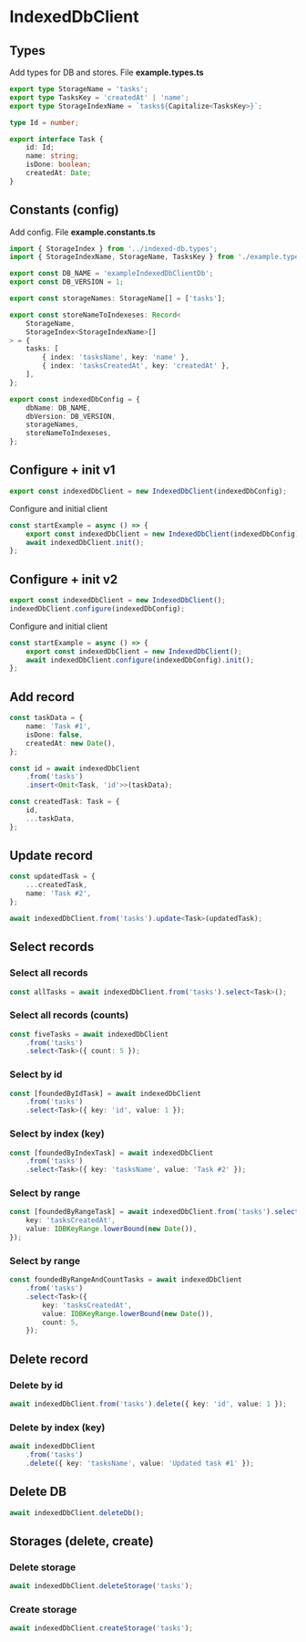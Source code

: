 # IndexedDbClient

## Types

Add types for DB and stores. File **example.types.ts**

```typescript
export type StorageName = 'tasks';
export type TasksKey = 'createdAt' | 'name';
export type StorageIndexName = `tasks${Capitalize<TasksKey>}`;

type Id = number;

export interface Task {
	id: Id;
	name: string;
	isDone: boolean;
	createdAt: Date;
}
```

## Constants (config)

Add config. File **example.constants.ts**

```typescript
import { StorageIndex } from '../indexed-db.types';
import { StorageIndexName, StorageName, TasksKey } from './example.types';

export const DB_NAME = 'exampleIndexedDbClientDb';
export const DB_VERSION = 1;

export const storageNames: StorageName[] = ['tasks'];

export const storeNameToIndexeses: Record<
	StorageName,
	StorageIndex<StorageIndexName>[]
> = {
	tasks: [
		{ index: 'tasksName', key: 'name' },
		{ index: 'tasksCreatedAt', key: 'createdAt' },
	],
};

export const indexedDbConfig = {
	dbName: DB_NAME,
	dbVersion: DB_VERSION,
	storageNames,
	storeNameToIndexeses,
};
```

## Configure + init v1

```typescript
export const indexedDbClient = new IndexedDbClient(indexedDbConfig);
```

Configure and initial client

```typescript
const startExample = async () => {
	export const indexedDbClient = new IndexedDbClient(indexedDbConfig);
	await indexedDbClient.init();
};
```

## Configure + init v2

```typescript
export const indexedDbClient = new IndexedDbClient();
indexedDbClient.configure(indexedDbConfig);
```

Configure and initial client

```typescript
const startExample = async () => {
	export const indexedDbClient = new IndexedDbClient();
	await indexedDbClient.configure(indexedDbConfig).init();
};
```

## Add record

```typescript
const taskData = {
	name: 'Task #1',
	isDone: false,
	createdAt: new Date(),
};

const id = await indexedDbClient
	.from('tasks')
	.insert<Omit<Task, 'id'>>(taskData);

const createdTask: Task = {
	id,
	...taskData,
};
```

## Update record

```typescript
const updatedTask = {
	...createdTask,
	name: 'Task #2',
};

await indexedDbClient.from('tasks').update<Task>(updatedTask);
```

## Select records

### Select all records

```typescript
const allTasks = await indexedDbClient.from('tasks').select<Task>();
```

### Select all records (counts)

```typescript
const fiveTasks = await indexedDbClient
	.from('tasks')
	.select<Task>({ count: 5 });
```

### Select by id

```typescript
const [foundedByIdTask] = await indexedDbClient
	.from('tasks')
	.select<Task>({ key: 'id', value: 1 });
```

### Select by index (key)

```typescript
const [foundedByIndexTask] = await indexedDbClient
	.from('tasks')
	.select<Task>({ key: 'tasksName', value: 'Task #2' });
```

### Select by range

```typescript
const [foundedByRangeTask] = await indexedDbClient.from('tasks').select<Task>({
	key: 'tasksCreatedAt',
	value: IDBKeyRange.lowerBound(new Date()),
});
```

### Select by range

```typescript
const foundedByRangeAndCountTasks = await indexedDbClient
	.from('tasks')
	.select<Task>({
		key: 'tasksCreatedAt',
		value: IDBKeyRange.lowerBound(new Date()),
		count: 5,
	});
```

## Delete record

### Delete by id

```typescript
await indexedDbClient.from('tasks').delete({ key: 'id', value: 1 });
```

### Delete by index (key)

```typescript
await indexedDbClient
	.from('tasks')
	.delete({ key: 'tasksName', value: 'Updated task #1' });
```

## Delete DB

```typescript
await indexedDbClient.deleteDb();
```

## Storages (delete, create)

### Delete storage

```typescript
await indexedDbClient.deleteStorage('tasks');
```

### Create storage

```typescript
await indexedDbClient.createStorage('tasks');
```
